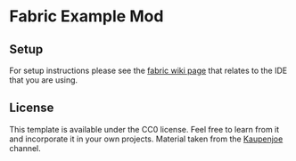# Fabric Example Mod

## Setup

For setup instructions please see the [fabric wiki page](https://fabricmc.net/wiki/tutorial:setup) that relates to the IDE that you are using.

## License

This template is available under the CC0 license. Feel free to learn from it and incorporate it in your own projects.
Material taken from the [Kaupenjoe](https://www.youtube.com/playlist?list=PLKGarocXCE1ECgBI1_Z_Yr4qMdhjVi3kg) channel.

